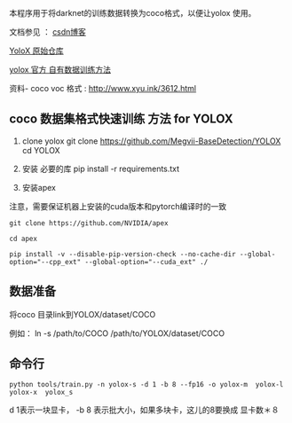 本程序用于将darknet的训练数据转换为coco格式，以便让yolox 使用。



文档参见 ： [csdn博客](https://blog.csdn.net/znsoft/article/details/119059967)

[YoloX 原始仓库](https://github.com/Megvii-BaseDetection/YOLOX)

[yolox 官方 自有数据训练方法](https://github.com/Megvii-BaseDetection/YOLOX/blob/main/docs/train_custom_data.md)





资料-  coco voc 格式 : http://www.xyu.ink/3612.html

## coco 数据集格式快速训练 方法 for YOLOX

1. clone yolox
  git clone  https://github.com/Megvii-BaseDetection/YOLOX
  cd YOLOX
  
2. 安装 必要的库 
  pip install -r requirements.txt
  
3. 安装apex

注意，需要保证机器上安装的cuda版本和pytorch编译时的一致
```
git clone https://github.com/NVIDIA/apex

cd apex

pip install -v --disable-pip-version-check --no-cache-dir --global-option="--cpp_ext" --global-option="--cuda_ext" ./
```

## 数据准备

将coco 目录link到YOLOX/dataset/COCO 

例如：  ln -s /path/to/COCO  /path/to/YOLOX/dataset/COCO
## 命令行

```
python tools/train.py -n yolox-s -d 1 -b 8 --fp16 -o yolox-m  yolox-l yolox-x  yolox_s
```
d 1表示一块显卡， -b 8 表示批大小，如果多块卡，这儿的8要换成  显卡数＊８
